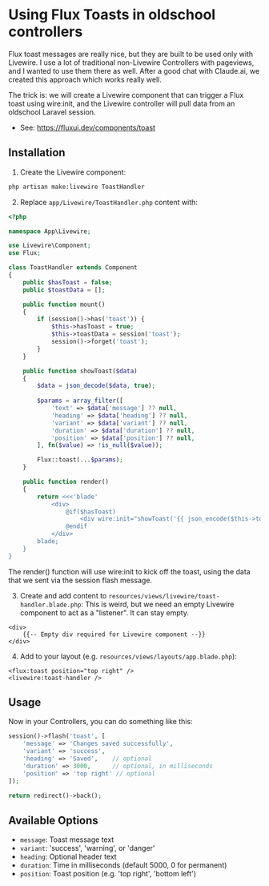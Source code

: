 # Using Flux Toasts in oldschool controllers

Flux toast messages are really nice, but they are built to be used only with Livewire. 
I use a lot of traditional non-Livewire Controllers with pageviews, and I wanted to use them there as well.
After a good chat with Claude.ai, we created this approach which works really well.

The trick is: we will create a Livewire component that can trigger a Flux toast using wire:init, and the Livewire controller will pull data from an oldschool Laravel session.
- See: https://fluxui.dev/components/toast
## Installation
1. Create the Livewire component:
```bash
php artisan make:livewire ToastHandler
```
2. Replace `app/Livewire/ToastHandler.php` content with:
```php
<?php

namespace App\Livewire;

use Livewire\Component;
use Flux;

class ToastHandler extends Component
{
    public $hasToast = false;
    public $toastData = [];

    public function mount()
    {
        if (session()->has('toast')) {
            $this->hasToast = true;
            $this->toastData = session('toast');
            session()->forget('toast');
        }
    }

    public function showToast($data)
    {
        $data = json_decode($data, true);
        
        $params = array_filter([
            'text' => $data['message'] ?? null,
            'heading' => $data['heading'] ?? null,
            'variant' => $data['variant'] ?? null,
            'duration' => $data['duration'] ?? null,
            'position' => $data['position'] ?? null,
        ], fn($value) => !is_null($value));

        Flux::toast(...$params);
    }

    public function render()
    {
        return <<<'blade'
            <div>
                @if($hasToast)
                    <div wire:init="showToast('{{ json_encode($this->toastData) }}')"></div>
                @endif
            </div>
        blade;
    }
}
```
The render() function will use wire:init to kick off the toast, using the data that we sent via the session flash message.

3. Create and add content to `resources/views/livewire/toast-handler.blade.php`:
This is weird, but we need an empty Livewire component to act as a "listener". It can stay empty.
```blade
<div>
    {{-- Empty div required for Livewire component --}}
</div>
```

4. Add to your layout (e.g. `resources/views/layouts/app.blade.php`):
```blade
<flux:toast position="top right" />
<livewire:toast-handler />
```

## Usage

Now in your Controllers, you can do something like this:

```php
session()->flash('toast', [
    'message' => 'Changes saved successfully',
    'variant' => 'success',
    'heading' => 'Saved',    // optional
    'duration' => 3000,      // optional, in milliseconds
    'position' => 'top right' // optional
]);

return redirect()->back();
```

## Available Options
- `message`: Toast message text
- `variant`: 'success', 'warning', or 'danger'
- `heading`: Optional header text
- `duration`: Time in milliseconds (default 5000, 0 for permanent)
- `position`: Toast position (e.g. 'top right', 'bottom left')